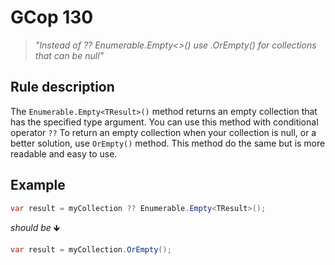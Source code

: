 ﻿# GCop 130

> *"Instead of ?? Enumerable.Empty<>() use .OrEmpty() for collections that can be null"*

## Rule description

The `Enumerable.Empty<TResult>()` method returns an empty collection that has the specified type argument. You can use this method with conditional operator `??`  To return an empty collection when your collection is null, or a better solution, use `OrEmpty()` method. This method do the same but is more readable and easy to use. 

## Example

```csharp
var result = myCollection ?? Enumerable.Empty<TResult>();
```

*should be* 🡻

```csharp
var result = myCollection.OrEmpty();
```